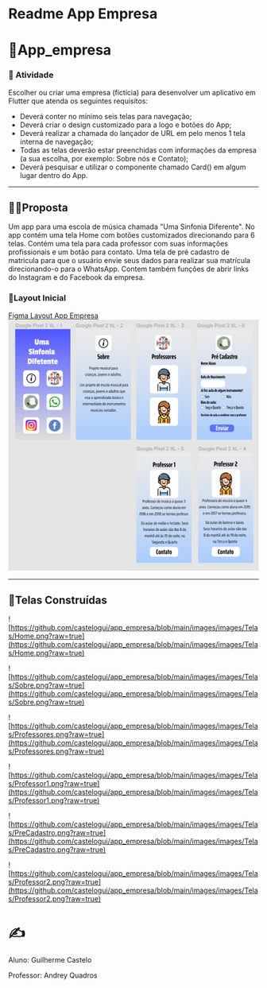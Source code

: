 # Readme App Empresa

# 📱App_empresa

### 📑 Atividade

Escolher ou criar uma empresa (fictícia) para desenvolver um aplicativo em Flutter que atenda os seguintes requisitos:

- Deverá conter no mínimo seis telas para navegação;
- Deverá criar o design customizado para a logo e botões do App;
- Deverá realizar a chamada do lançador de URL em pelo menos 1 tela interna de navegação;
- Todas as telas deverão estar preenchidas com informações da empresa (a sua escolha, por exemplo: Sobre nós e Contato);
- Deverá pesquisar e utilizar o componente chamado Card() em algum lugar dentro do App.

---

## 🙋‍♂️Proposta

Um app para uma escola de música chamada "Uma Sinfonia Diferente". No app contém uma tela Home com botões customizados direcionando para 6 telas. Contém uma tela para cada professor com suas informações profissionais e um botão para contato. Uma tela de pré cadastro de matricula para que o usuário envie seus dados para realizar sua matrícula direcionando-o para o WhatsApp. Contem também funções de abrir links do Instagram e do Facebook da empresa.

### 🧭Layout Inicial

[Figma Layout App Empresa](https://www.figma.com/embed?embed_host=notion&url=https%3A%2F%2Fwww.figma.com%2Ffile%2FIumitsPgxj79mfGKs3sULz%2FLinkTreeClone%3Fnode-id%3D0%253A1)
![Layout](https://github.com/castelogui/app_empresa/blob/main/images/images/app_empresa.png)

---

## 🧱Telas Construídas

![https://github.com/castelogui/app_empresa/blob/main/images/images/Telas/Home.png?raw=true](https://github.com/castelogui/app_empresa/blob/main/images/images/Telas/Home.png?raw=true)

![https://github.com/castelogui/app_empresa/blob/main/images/images/Telas/Sobre.png?raw=true](https://github.com/castelogui/app_empresa/blob/main/images/images/Telas/Sobre.png?raw=true)

![https://github.com/castelogui/app_empresa/blob/main/images/images/Telas/Professores.png?raw=true](https://github.com/castelogui/app_empresa/blob/main/images/images/Telas/Professores.png?raw=true)

![https://github.com/castelogui/app_empresa/blob/main/images/images/Telas/Professor1.png?raw=true](https://github.com/castelogui/app_empresa/blob/main/images/images/Telas/Professor1.png?raw=true)

![https://github.com/castelogui/app_empresa/blob/main/images/images/Telas/PreCadastro.png?raw=true](https://github.com/castelogui/app_empresa/blob/main/images/images/Telas/PreCadastro.png?raw=true)

![https://github.com/castelogui/app_empresa/blob/main/images/images/Telas/Professor2.png?raw=true](https://github.com/castelogui/app_empresa/blob/main/images/images/Telas/Professor2.png?raw=true)

# ✍️

Aluno: Guilherme Castelo

Professor: Andrey Quadros

